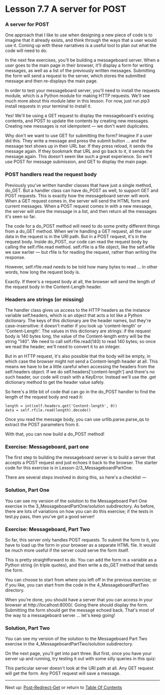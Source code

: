 # Lesson 7.7 A server for POST

### A server for POST
One approach that I like to use when designing a new piece of code is to imagine that it already exists, and think through the ways that a user would use it. Coming up with these narratives is a useful tool to plan out what the code will need to do.

In the next few exercises, you'll be building a messageboard server. When a user goes to the main page in their browser, it'll display a form for writing messages, as well as a list of the previously written messages. Submitting the form will send a request to the server, which stores the submitted message and then re-displays the main page.

In order to test your messageboard server, you'll need to install the requests module, which is a Python module for making HTTP requests. We'll see much more about this module later in this lesson. For now, just run pip3 install requests in your terminal to install it.

Yes! We'll be using a GET request to display the messageboard's existing contents, and POST to update the contents by creating new messages. Creating new messages is not idempotent — we don't want duplicates.

Why don't we want to use GET for submitting the form? Imagine if a user did this. They write a message and press the submit button … and the message text shows up in their URL bar. If they press reload, it sends the message again. If they bookmark that URL and go back to it, it sends the message again. This doesn't seem like such a great experience. So we'll use POST for message submission, and GET to display the main page.

### POST handlers read the request body
Previously you've written handler classes that have just a single method, do_GET. But a handler class can have do_POST as well, to support GET and POST requests. This is exactly how the messageboard server will work. When a GET request comes in, the server will send the HTML form and current messages. When a POST request comes in with a new message, the server will store the message in a list, and then return all the messages it's seen so far.

The code for a do_POST method will need to do some pretty different things from a do_GET method. When we're handling a GET request, all the user data in the request is in the URI path. But in a POST request, it's in the request body. Inside do_POST, our code can read the request body by calling the self.rfile.read method. self.rfile is a file object, like the self.wfile we saw earlier — but rfile is for reading the request, rather than writing the response.

However, self.rfile.read needs to be told how many bytes to read … in other words, how long the request body is.

Exactly. If there's a request body at all, the browser will send the length of the request body in the Content-Length header.

### Headers are strings (or missing)
The handler class gives us access to the HTTP headers as the instance variable self.headers, which is an object that acts a lot like a Python dictionary. The keys of this dictionary are the header names, but they're case-insensitive: it doesn't matter if you look up 'content-length' or 'Content-Length'. The values in this dictionary are strings: if the request body is 140 bytes long, the value of the Content-length entry will be the string "140". We need to call self.rfile.read(140) to read 140 bytes; so once we read the header, we'll need to convert it to an integer.

But in an HTTP request, it's also possible that the body will be empty, in which case the browser might not send a Content-length header at all. This means we have to be a little careful when accessing the headers from the self.headers object. If we do self.headers['content-length'] and there's no such header, our code will crash with a KeyError. Instead we'll use the .get dictionary method to get the header value safely.

So here's a little bit of code that can go in the do_POST handler to find the length of the request body and read it:
```
length = int(self.headers.get('Content-length', 0))
data = self.rfile.read(length).decode()
```
Once you read the message body, you can use urllib.parse.parse_qs to extract the POST parameters from it.

With that, you can now build a do_POST method!

### Exercise: Messageboard, part one
The first step to building the messageboard server is to build a server that accepts a POST request and just echoes it back to the browser. The starter code for this exercise is in Lesson-2/3_MessageboardPartOne.

There are several steps involved in doing this, so here's a checklist —

### Solution, Part One
You can see my version of the solution to the Messageboard Part One exercise in the 3_MessageboardPartOne/solution subdirectory. As before, there are lots of variations on how you can do this exercise; if the tests in test.py pass, then you've got a good server!

### Exercise: Messageboard, Part Two
So far, this server only handles POST requests. To submit the form to it, you have to load up the form in your browser as a separate HTML file. It would be much more useful if the server could serve the form itself.

This is pretty straightforward to do. You can add the form in a variable as a Python string (in triple quotes), and then write a do_GET method that sends the form.

You can choose to start from where you left off in the previous exercise; or if you like, you can start from the code in the 4_MessageboardPartTwo directory.

When you're done, you should have a server that you can access in your browser at http://localhost:8000/. Going there should display the form. Submitting the form should get the message echoed back. That's most of the way to a messageboard server ... let's keep going!

### Solution, Part Two
You can see my version of the solution to the Messageboard Part Two exercise in the 4_MessageboardPartTwo/solution subdirectory.

On the next page, you'll get into part three. But first, once you have your server up and running, try testing it out with some silly queries in this quiz:

This particular server doesn't look at the URI path at all. Any GET request will get the form. Any POST request will save a message.

- - -
Next up: [Post-Redirect-Get](ND024_Part4_Lesson07_08.md) or return to [Table Of Contents](./ND024_TableOfContents.md)
